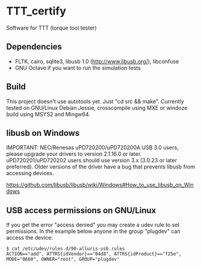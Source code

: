 # TTT_certify
Software for TTT (torque tool tester)

## Dependencies

* FLTK, cairo, sqlite3, libusb 1.0 (http://www.libusb.org/), libconfuse
* GNU Octave if you want to run the simulation tests

## Build

This project doesn't use autotools yet. Just "cd src && make".
Currently tested on GNU/Linux Debian Jessie, crosscompile using MXE
or windoze build using MSYS2 and Mingw64.

## libusb on Windows

IMPORTANT: NEC/Renesas uPD720200/uPD720200A USB 3.0 users, please upgrade your drivers to version 2.1.16.0 or later. uPD720201/uPD720202 users should use version 3.x (3.0.23 or later preferred). Older versions of the driver have a bug that prevents libusb from accessing devices. 

https://github.com/libusb/libusb/wiki/Windows#How_to_use_libusb_on_Windows

## USB access permissions on GNU/Linux

If you get the error "access denied" you may create a udev rule to set permissions.
In the example below anyone in the group "plugdev" can access the device:

```
$ cat /etc/udev/rules.d/90-alluris-usb.rules
ACTION=="add", ATTRS{idVendor}=="04d8", ATTRS{idProduct}=="f25e", MODE="0660", OWNER="root", GROUP="plugdev"
```
